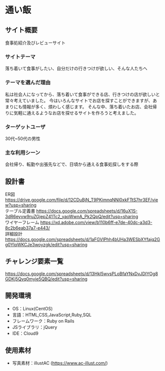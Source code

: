 # 通い飯

## サイト概要
食事処紹介及びレビューサイト

### サイトテーマ
落ち着いて食事がしたい、自分だけの行きつけが欲しい、そんな人たちへ

### テーマを選んだ理由
私は社会人になってから、落ち着いて食事ができる店、行きつけの店が欲しいと常々考えていました。
今はいろんなサイトでお店を探すことができますが、あまりにも情報が多く、煩わしく感じます。
そんな中、落ち着いたお店、会社帰りに気軽に通えるようなお店を探せるサイトを作ろうと考えました。

### ターゲットユーザ
30代~50代の男性

### 主な利用シーン
会社帰り、転勤や出張先などで、日頃から通える食事処探しをする際

## 設計書
ER図 https://drive.google.com/file/d/12CDuBjN_T9PKimnqNNl0xkFTtS7hr3EF/view?usp=sharing  
テーブル定義書 https://docs.google.com/spreadsheets/d/16uX1S-3dR6eyvw9ruZGjepZ41Tc2_yaoWwnA_Pk2QpQ/edit?usp=sharing  
ワイヤーフレーム https://xd.adobe.com/view/b110b6ff-e7de-40dc-a3d3-8c2b6eab37a7-e443/  
詳細設計 https://docs.google.com/spreadsheets/d/1aFGVlPhh4bUHa3WESbXYfajq2Gg0YlqWKCJe3woyzgk/edit?usp=sharing

## チャレンジ要素一覧
https://docs.google.com/spreadsheets/d/13Hkl5wvsPLoBfaYNxDvJDIYOg8GDKj5Qvq0myie5QBQ/edit?usp=sharing

## 開発環境
- OS：Linux(CentOS)
- 言語：HTML,CSS,JavaScript,Ruby,SQL
- フレームワーク：Ruby on Rails
- JSライブラリ：jQuery
- IDE：Cloud9

## 使用素材
- 写真素材：illustAC (https://www.ac-illust.com/)
